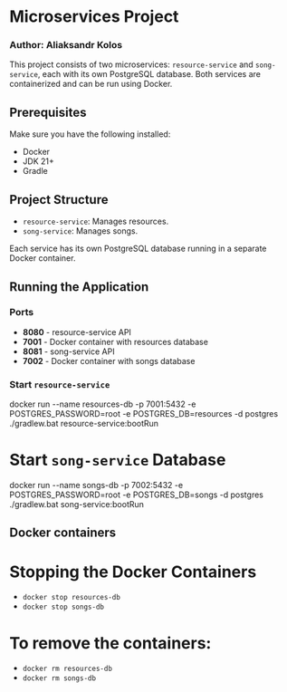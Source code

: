 # Microservices Project
### Author: Aliaksandr Kolos

This project consists of two microservices: `resource-service` and `song-service`, each with its own PostgreSQL database.
Both services are containerized and can be run using Docker.

## Prerequisites

Make sure you have the following installed:

- Docker
- JDK 21+
- Gradle

## Project Structure

- `resource-service`: Manages resources.
- `song-service`: Manages songs.

Each service has its own PostgreSQL database running in a separate Docker container.

## Running the Application

### Ports

- **8080** - resource-service API
- **7001** - Docker container with resources database
- **8081** - song-service API
- **7002** - Docker container with songs database

### Start `resource-service`

docker run --name resources-db -p 7001:5432 -e POSTGRES_PASSWORD=root -e POSTGRES_DB=resources -d postgres
./gradlew.bat resource-service:bootRun


# Start `song-service` Database

docker run --name songs-db -p 7002:5432 -e POSTGRES_PASSWORD=root -e POSTGRES_DB=songs -d postgres
./gradlew.bat song-service:bootRun


## Docker containers

# Stopping the Docker Containers

* `docker stop resources-db`
* `docker stop songs-db`

# To remove the containers:

* `docker rm resources-db`
* `docker rm songs-db`







